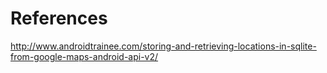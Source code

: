 # References
http://www.androidtrainee.com/storing-and-retrieving-locations-in-sqlite-from-google-maps-android-api-v2/
